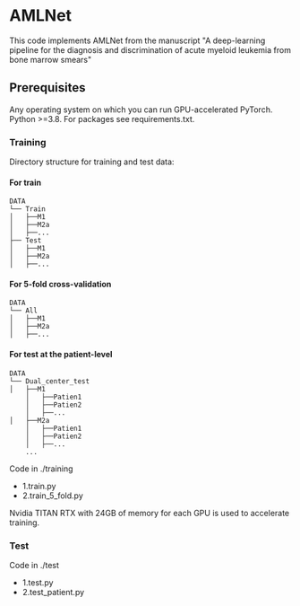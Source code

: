 # AMLNet
This code implements AMLNet from the manuscript "A deep-learning pipeline for the diagnosis and discrimination of acute myeloid leukemia from bone marrow smears"
## Prerequisites
Any operating system on which you can run GPU-accelerated PyTorch. Python >=3.8. For packages see requirements.txt.
### Training
Directory structure for training and test data:
#### For train
	DATA
	└── Train
	│   ├──M1
	│   ├──M2a
	│   ├──...
	├── Test
	│   ├──M1
	│   ├──M2a
	│   ├──...
#### For 5-fold cross-validation
	DATA
	└── All
	│   ├──M1
	│   ├──M2a
	│   ├──...
#### For test at the patient-level

	DATA
	└── Dual_center_test
	│   ├──M1
		│   ├──Patien1
		│   ├──Patien2
		│   ├──...
	│   ├──M2a
		│   ├──Patien1
		│   ├──Patien2
		│   ├──...
		...
Code in ./training
- 1.train.py
- 2.train_5_fold.py

Nvidia TITAN RTX with 24GB of memory for each GPU is used to accelerate training.
### Test
Code in ./test
- 1.test.py
- 2.test_patient.py













